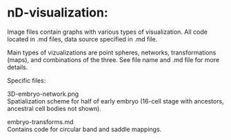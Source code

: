 # nD-visualization:

Image files contain graphs with various types of visualization. All code located in .md files, data source specified in .md file.  

Main types of vizualizations are point spheres, networks, transformations (maps), and combinations of the three. See file name and .md file for more details.  

Specific files:  

3D-embryo-network.png  
Spatialization scheme for half of early embryo (16-cell stage with ancestors, ancestral cell bodies not shown).  

embryo-transforms.md  
Contains code for circular band and saddle mappings.  



